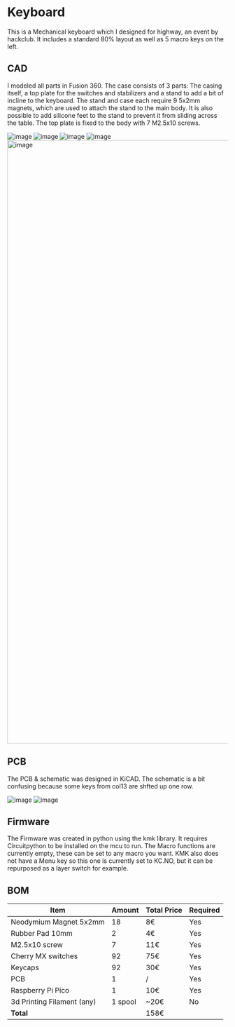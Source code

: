 # Keyboard

This is a Mechanical keyboard which I designed for highway, an event by hackclub. It includes a standard 80% layout as well as 5 macro keys on the left.

## CAD
I modeled all parts in Fusion 360. The case consists of 3 parts: The casing itself, a top plate for the switches and stabilizers and a stand to add a bit of incline to the keyboard. The stand and case each require 9 5x2mm magnets, which are used to attach the stand to the main body. It is also possible to add silicone feet to the stand to prevent it from sliding across the table. The top plate is fixed to the body with 7 M2.5x10 screws.

![image](https://github.com/user-attachments/assets/4c5b50e1-e197-425b-a321-5df5b017ac8d)
![image](https://github.com/user-attachments/assets/2ce50790-c19f-4358-8761-7eab7cb244d8)
![image](https://github.com/user-attachments/assets/09a9d537-92cf-46b1-8555-03698aa71d8b)
![image](https://github.com/user-attachments/assets/6e9b3dd4-8d5f-457d-ae6b-6236d928ff65)
<img width="2559" height="1376" alt="image" src="https://github.com/user-attachments/assets/96666b45-c04c-4107-9787-60cabb741a5e" />


## PCB
The PCB & schematic was designed in KiCAD. The schematic is a bit confusing because some keys from col13 are shfted up one row.

![image](https://github.com/user-attachments/assets/0582f0b7-fe37-4078-ab03-c6fc5e5c43f2)
![image](https://github.com/user-attachments/assets/05275983-f0ca-41cb-a112-1fb1ae274621)

## Firmware
The Firmware was created in python using the kmk library. It requires Circuitpython to be installed on the mcu to run. The Macro functions are currently empty, these can be set to any macro you want. KMK also does not have a Menu key so this one is currently set to KC.NO, but it can be repurposed as a layer switch for example.

## BOM

| Item           | Amount         | Total Price    | Required |
|----------------|----------------|----------------|----------|
| Neodymium Magnet 5x2mm  | 18  | 8€  | Yes |
| Rubber Pad 10mm | 2  | 4€  | Yes |
| M2.5x10 screw  | 7  | 11€  | Yes |
| Cherry MX switches | 92 | 75€ | Yes |
| Keycaps | 92 | 30€ | Yes |
| PCB | 1 | / | Yes |
| Raspberry Pi Pico | 1 | 10€ | Yes |
| 3d Printing Filament (any) | 1 spool | ~20€ | No |
| **Total** | | 158€ |

